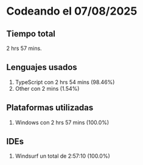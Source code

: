 # Codeando el 07/08/2025

## Tiempo total
2 hrs 57 mins.

## Lenguajes usados
1. TypeScript con 2 hrs 54 mins (98.46%)
1. Other con 2 mins (1.54%)

## Plataformas utilizadas
1. Windows con 2 hrs 57 mins (100.0%)

## IDEs
1. Windsurf un total de 2:57:10 (100.0%)
